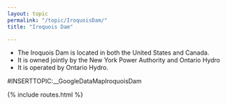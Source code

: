 ```yaml
---
layout: topic
permalink: "/topic/IroquoisDam/"
title: "Iroquois Dam"

---
```


<ul>
<li>The Iroquois Dam is located in both the United States and Canada.
<li>It is owned jointly by the New York Power Authority and Ontario Hydro
<li>It is operated by Ontario Hydro.
</ul>

#INSERTTOPIC:__GoogleDataMapIroquoisDam

{% include routes.html %}
